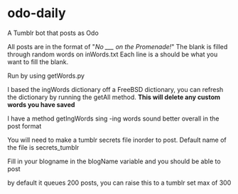 # odo-daily
A Tumblr bot that posts as Odo

All posts are in the format of "*No ___ on the Promenade!*"
The blank is filled through random words on inWords.txt
Each line is a should be what you want to fill the blank.

Run by using getWords.py

I based the ingWords dictionary off a FreeBSD dictionary, you can refresh the dictionary by running the getAll method.
**This will delete any custom words you have saved**

I have a method getIngWords sing -ing words sound better overall in the post format

You will need to make a tumblr secrets file inorder to post. Default name of the file is secrets_tumblr

Fill in your blogname in the blogName variable and you should be able to post

by default it queues 200 posts, you can raise this to a tumblr set max of 300
